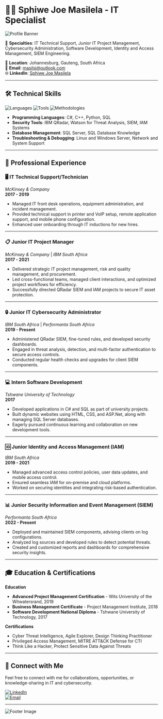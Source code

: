 # 👨‍💻 Sphiwe Joe Masilela - IT Specialist

![Profile Banner](https://via.placeholder.com/1000x200.png?text=Sphiwe+Joe+Masilela)  

🎯 **Specialties**: IT Technical Support, Junior IT Project Management, Cybersecurity Administration, Software Development, Identity and Access Management, SIEM Engineering.

📍 **Location**: Johannesburg, Gauteng, South Africa  
📧 **Email**: [masilsj@outlook.com](mailto:masilsj@outlook.com)  
🌐 **LinkedIn**: [Sphiwe Joe Masilela](https://www.linkedin.com/in/sphiwe-masilela1214/)  

---

## 🛠️ Technical Skills

![Languages](https://img.shields.io/badge/Languages-C%23%2C%20Python%2C%20SQL-brightgreen)
![Tools](https://img.shields.io/badge/Tools-IBM%20QRadar%2C%20PowerShell%2C%20SQL%20Server-blue)
![Methodologies](https://img.shields.io/badge/Methodologies-Agile%2C%20Design%20Thinking-yellow)

- **Programming Languages**: C#, C++, Python, SQL
- **Security Tools**: IBM QRadar, Watson for Threat Analysis, SIEM, IAM Systems
- **Database Management**: SQL Server, SQL Database Knowledge
- **Troubleshooting & Debugging**: Linux and Windows Server, Network and System Support

---

## 📄 Professional Experience

### 🖥️ IT Technical Support/Technician  
*McKinsey & Company*  
**2017 - 2019**

- Managed IT front desk operations, equipment administration, and incident management.
- Provided technical support in printer and VoIP setup, remote application support, and mobile phone configuration.
- Enhanced user onboarding through IT inductions for new hires.

---

### 📋 Junior IT Project Manager  
*McKinsey & Company* | *IBM South Africa*  
**2017 - 2021**

- Delivered strategic IT project management, risk and quality management, and procurement.
- Led cross-functional teams, managed client interactions, and optimized project workflows for efficiency.
- Successfully directed QRadar SIEM and IAM projects to secure IT asset protection.

---

### 🔒 Junior IT Cybersecurity Administrator  
*IBM South Africa* | *Performanta South Africa*  
**2019 - Present**

- Administered QRadar SIEM, fine-tuned rules, and developed security dashboards.
- Engaged in threat analysis, detection, and multi-factor authentication to secure access controls.
- Conducted regular health checks and upgrades for client SIEM components.

---

### 💻 Intern Software Development  
*Tshwane University of Technology*  
**2017**

- Developed applications in C# and SQL as part of university projects.
- Built dynamic websites using HTML, CSS, and ASP.Net, along with managing SQL Server databases.
- Eagerly pursued continuous learning and collaboration on new development tools.

---

### 🆔 Junior Identity and Access Management (IAM)  
*IBM South Africa*  
**2019 - 2021**

- Managed advanced access control policies, user data updates, and mobile access control.
- Ensured seamless IAM for on-premise and cloud platforms.
- Worked on securing identities and integrating risk-based authentication.

---

### 📊 Junior Security Information and Event Management (SIEM)  
*Performanta South Africa*  
**2022 - Present**

- Deployed and maintained SIEM components, advising clients on log configurations.
- Analyzed log sources and developed rules to detect potential threats.
- Created and customized reports and dashboards for comprehensive security insights.

---

## 🎓 Education & Certifications

**Education**  
- **Advanced Project Management Certification** - Wits University of the Witwatersrand, 2019  
- **Business Management Certificate** - Project Management Institute, 2018  
- **Software Development National Diploma** - Tshwane University of Technology, 2017  

**Certifications**  
- Cyber Threat Intelligence, Agile Explorer, Design Thinking Practitioner  
- Privileged Access Management, MITRE ATT&CK Defense for CTI  
- Think Like a Hacker, Protect Sensitive Data Against Threats  

---

## 🔗 Connect with Me

Feel free to connect with me for collaborations, opportunities, or knowledge-sharing in IT and cybersecurity.

[![LinkedIn](https://img.shields.io/badge/LinkedIn-Sphiwe%20Joe%20Masilela-blue)](https://www.linkedin.com/in/sphiwe-masilela1214/)  
[![Email](https://img.shields.io/badge/Email-masilsj%40outlook.com-lightgrey)](mailto:masilsj@outlook.com)  

---

![Footer Image](https://via.placeholder.com/1000x100.png?text=IT+Support+%7C+Cybersecurity+%7C+Software+Development+%7C+IAM+%7C+SIEM)
